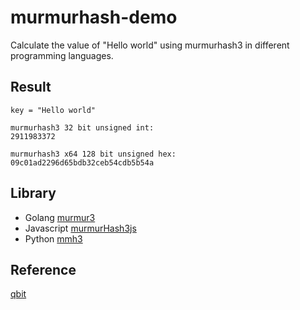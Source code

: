 # murmurhash-demo

Calculate the value of "Hello world" using murmurhash3 in different programming languages.

## Result

```shell
key = "Hello world"

murmurhash3 32 bit unsigned int:
2911983372

murmurhash3 x64 128 bit unsigned hex:
09c01ad2296d65bdb32ceb54cdb5b54a
```

## Library

+ Golang [murmur3](https://github.com/spaolacci/murmur3)
+ Javascript [murmurHash3js](https://github.com/pid/murmurHash3js)
+ Python [mmh3](https://pypi.org/project/mmh3/)

## Reference

[qbit](https://segmentfault.com/a/1190000020313744)
